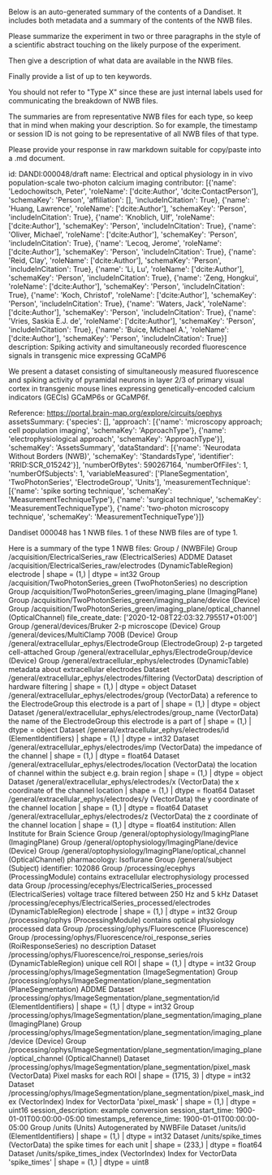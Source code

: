 
Below is an auto-generated summary of the contents of a Dandiset. It includes both metadata and a summary of the contents of the NWB files.

Please summarize the experiment in two or three paragraphs in the style of a scientific abstract touching on the likely purpose of the experiment.

Then give a description of what data are available in the NWB files.

Finally provide a list of up to ten keywords.

You should not refer to "Type X" since these are just internal labels used for communicating the breakdown of NWB files.

The summaries are from representative NWB files for each type, so keep that in mind when making your description. So for example, the timestamp or session ID is not going to be representative of all NWB files of that type.

Please provide your response in raw markdown suitable for copy/paste into a .md document.


id: DANDI:000048/draft
name: Electrical and optical physiology in in vivo population-scale two-photon calcium imaging
contributor: [{'name': 'Ledochowitsch, Peter', 'roleName': ['dcite:Author', 'dcite:ContactPerson'], 'schemaKey': 'Person', 'affiliation': [], 'includeInCitation': True}, {'name': 'Huang, Lawrence', 'roleName': ['dcite:Author'], 'schemaKey': 'Person', 'includeInCitation': True}, {'name': 'Knoblich, Ulf', 'roleName': ['dcite:Author'], 'schemaKey': 'Person', 'includeInCitation': True}, {'name': 'Oliver, Michael', 'roleName': ['dcite:Author'], 'schemaKey': 'Person', 'includeInCitation': True}, {'name': 'Lecoq, Jerome', 'roleName': ['dcite:Author'], 'schemaKey': 'Person', 'includeInCitation': True}, {'name': 'Reid, Clay', 'roleName': ['dcite:Author'], 'schemaKey': 'Person', 'includeInCitation': True}, {'name': 'Li, Lu', 'roleName': ['dcite:Author'], 'schemaKey': 'Person', 'includeInCitation': True}, {'name': 'Zeng, Hongkui', 'roleName': ['dcite:Author'], 'schemaKey': 'Person', 'includeInCitation': True}, {'name': 'Koch, Christof', 'roleName': ['dcite:Author'], 'schemaKey': 'Person', 'includeInCitation': True}, {'name': 'Waters, Jack', 'roleName': ['dcite:Author'], 'schemaKey': 'Person', 'includeInCitation': True}, {'name': 'Vries, Saskia E.J. de', 'roleName': ['dcite:Author'], 'schemaKey': 'Person', 'includeInCitation': True}, {'name': 'Buice, Michael A.', 'roleName': ['dcite:Author'], 'schemaKey': 'Person', 'includeInCitation': True}]
description: Spiking activity and simultaneously recorded fluorescence signals in transgenic mice expressing GCaMP6

We present a dataset consisting of simultaneously measured fluorescence and spiking activity of pyramidal neurons in layer 2/3 of primary visual cortex in transgenic mouse lines expressing genetically-encoded calcium indicators (GECIs) GCaMP6s or GCaMP6f.

Reference: https://portal.brain-map.org/explore/circuits/oephys
assetsSummary: {'species': [], 'approach': [{'name': 'microscopy approach; cell population imaging', 'schemaKey': 'ApproachType'}, {'name': 'electrophysiological approach', 'schemaKey': 'ApproachType'}], 'schemaKey': 'AssetsSummary', 'dataStandard': [{'name': 'Neurodata Without Borders (NWB)', 'schemaKey': 'StandardsType', 'identifier': 'RRID:SCR_015242'}], 'numberOfBytes': 590267164, 'numberOfFiles': 1, 'numberOfSubjects': 1, 'variableMeasured': ['PlaneSegmentation', 'TwoPhotonSeries', 'ElectrodeGroup', 'Units'], 'measurementTechnique': [{'name': 'spike sorting technique', 'schemaKey': 'MeasurementTechniqueType'}, {'name': 'surgical technique', 'schemaKey': 'MeasurementTechniqueType'}, {'name': 'two-photon microscopy technique', 'schemaKey': 'MeasurementTechniqueType'}]}

Dandiset 000048 has 1 NWB files.
1 of these NWB files are of type 1.


Here is a summary of the type 1 NWB files:
  Group / (NWBFile) 
  Group /acquisition/ElectricalSeries_raw (ElectricalSeries) ADDME
  Dataset /acquisition/ElectricalSeries_raw/electrodes (DynamicTableRegion) electrode | shape = (1,) | dtype = int32
  Group /acquisition/TwoPhotonSeries_green (TwoPhotonSeries) no description
  Group /acquisition/TwoPhotonSeries_green/imaging_plane (ImagingPlane) 
  Group /acquisition/TwoPhotonSeries_green/imaging_plane/device (Device) 
  Group /acquisition/TwoPhotonSeries_green/imaging_plane/optical_channel (OpticalChannel) 
  file_create_date: ['2020-12-08T22:03:32.795517+01:00']
  Group /general/devices/Bruker 2-p microscope (Device) 
  Group /general/devices/MultiClamp 700B (Device) 
  Group /general/extracellular_ephys/ElectrodeGroup (ElectrodeGroup) 2-p targeted cell-attached
  Group /general/extracellular_ephys/ElectrodeGroup/device (Device) 
  Group /general/extracellular_ephys/electrodes (DynamicTable) metadata about extracellular electrodes
  Dataset /general/extracellular_ephys/electrodes/filtering (VectorData) description of hardware filtering | shape = (1,) | dtype = object
  Dataset /general/extracellular_ephys/electrodes/group (VectorData) a reference to the ElectrodeGroup this electrode is a part of | shape = (1,) | dtype = object
  Dataset /general/extracellular_ephys/electrodes/group_name (VectorData) the name of the ElectrodeGroup this electrode is a part of | shape = (1,) | dtype = object
  Dataset /general/extracellular_ephys/electrodes/id (ElementIdentifiers)  | shape = (1,) | dtype = int32
  Dataset /general/extracellular_ephys/electrodes/imp (VectorData) the impedance of the channel | shape = (1,) | dtype = float64
  Dataset /general/extracellular_ephys/electrodes/location (VectorData) the location of channel within the subject e.g. brain region | shape = (1,) | dtype = object
  Dataset /general/extracellular_ephys/electrodes/x (VectorData) the x coordinate of the channel location | shape = (1,) | dtype = float64
  Dataset /general/extracellular_ephys/electrodes/y (VectorData) the y coordinate of the channel location | shape = (1,) | dtype = float64
  Dataset /general/extracellular_ephys/electrodes/z (VectorData) the z coordinate of the channel location | shape = (1,) | dtype = float64
  institution: Allen Institute for Brain Science
  Group /general/optophysiology/ImagingPlane (ImagingPlane) 
  Group /general/optophysiology/ImagingPlane/device (Device) 
  Group /general/optophysiology/ImagingPlane/optical_channel (OpticalChannel) 
  pharmacology: Isoflurane
  Group /general/subject (Subject) 
  identifier: 102086
  Group /processing/ecephys (ProcessingModule) contains extracellular electrophysiology processed data
  Group /processing/ecephys/ElectricalSeries_processed (ElectricalSeries) voltage trace filtered between 250 Hz and 5 kHz
  Dataset /processing/ecephys/ElectricalSeries_processed/electrodes (DynamicTableRegion) electrode | shape = (1,) | dtype = int32
  Group /processing/ophys (ProcessingModule) contains optical physiology processed data
  Group /processing/ophys/Fluorescence (Fluorescence) 
  Group /processing/ophys/Fluorescence/roi_response_series (RoiResponseSeries) no description
  Dataset /processing/ophys/Fluorescence/roi_response_series/rois (DynamicTableRegion) unique cell ROI | shape = (1,) | dtype = int32
  Group /processing/ophys/ImageSegmentation (ImageSegmentation) 
  Group /processing/ophys/ImageSegmentation/plane_segmentation (PlaneSegmentation) ADDME
  Dataset /processing/ophys/ImageSegmentation/plane_segmentation/id (ElementIdentifiers)  | shape = (1,) | dtype = int32
  Group /processing/ophys/ImageSegmentation/plane_segmentation/imaging_plane (ImagingPlane) 
  Group /processing/ophys/ImageSegmentation/plane_segmentation/imaging_plane/device (Device) 
  Group /processing/ophys/ImageSegmentation/plane_segmentation/imaging_plane/optical_channel (OpticalChannel) 
  Dataset /processing/ophys/ImageSegmentation/plane_segmentation/pixel_mask (VectorData) Pixel masks for each ROI | shape = (1715, 3) | dtype = int32
  Dataset /processing/ophys/ImageSegmentation/plane_segmentation/pixel_mask_index (VectorIndex) Index for VectorData 'pixel_mask' | shape = (1,) | dtype = uint16
  session_description: example conversion
  session_start_time: 1900-01-01T00:00:00-05:00
  timestamps_reference_time: 1900-01-01T00:00:00-05:00
  Group /units (Units) Autogenerated by NWBFile
  Dataset /units/id (ElementIdentifiers)  | shape = (1,) | dtype = int32
  Dataset /units/spike_times (VectorData) the spike times for each unit | shape = (233,) | dtype = float64
  Dataset /units/spike_times_index (VectorIndex) Index for VectorData 'spike_times' | shape = (1,) | dtype = uint8
